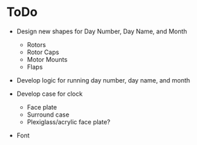 # ToDo

- Design new shapes for Day Number, Day Name, and Month
    - Rotors
    - Rotor Caps
    - Motor Mounts
    - Flaps
- Develop logic for running day number, day name, and month
- Develop case for clock
    - Face plate
    - Surround case
    - Plexiglass/acrylic face plate?

- Font